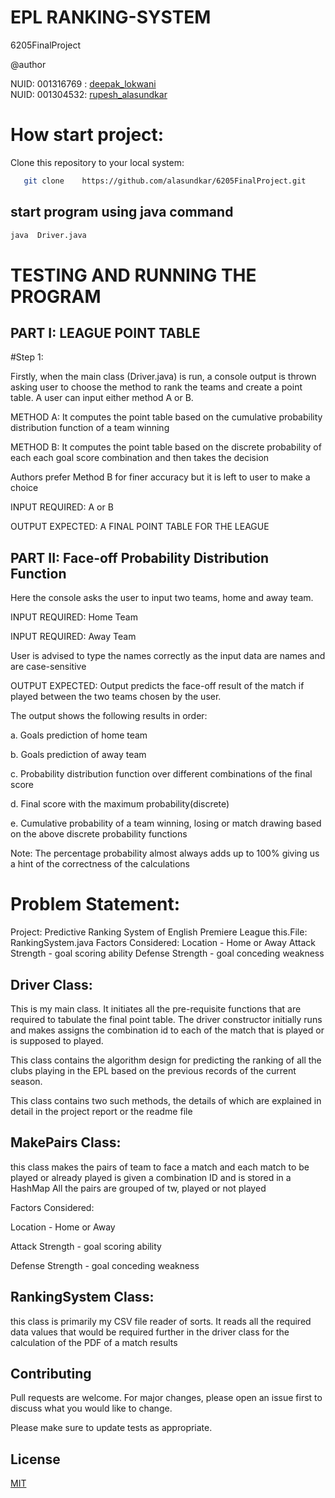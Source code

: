 # EPL RANKING-SYSTEM
6205FinalProject

@author

NUID: 001316769 :    [deepak_lokwani](https://www.linkedin.com/in/deepaklokwani1/)    
NUID: 001304532:    [rupesh_alasundkar](https://www.linkedin.com/in/rupeshalasundkar/)
 
 
 # How start project:
 
 Clone this repository to your local system:
 

```bash
   git clone    https://github.com/alasundkar/6205FinalProject.git
```
## start program using java command

 ```bash
 java  Driver.java
``` 

# TESTING AND RUNNING THE PROGRAM
## PART I: LEAGUE POINT TABLE

#Step 1:

Firstly, when the main class (Driver.java) is run, a console output is thrown asking
user to choose the method to rank the teams and create a point table.
A user can input either method A or B.

METHOD A: It computes the point table based on the cumulative probability distribution function of a team winning 

METHOD B: It computes the point table based on the discrete probability of each each goal score combination and then takes the decision

Authors prefer Method B for finer accuracy but it is left to user to make a choice 

INPUT REQUIRED: A or B

OUTPUT EXPECTED: A FINAL POINT TABLE FOR THE LEAGUE

## PART II: Face-off Probability Distribution Function

Here the console asks the user to input two teams, home and away team.

INPUT REQUIRED: Home Team

INPUT REQUIRED: Away Team

User is advised to type the names correctly as the input data are names and are case-sensitive

OUTPUT EXPECTED: Output predicts the face-off result of the match if played between the two teams chosen by the user. 

The output shows the following results in order:

a. Goals prediction of home team

b. Goals prediction of away team

c. Probability distribution function over different combinations of the final
score

d. Final score with the maximum probability(discrete)

e. Cumulative probability of a team winning, losing or match drawing based
on the above discrete probability functions
 
Note: The percentage probability almost always adds up to 100% giving us a
hint of the correctness of the calculations

# Problem Statement:

Project: Predictive Ranking System of English Premiere League
this.File: RankingSystem.java Factors Considered: Location - Home or
Away Attack Strength - goal scoring ability Defense Strength - goal
conceding weakness



## Driver Class:
This is my main class. It initiates all the pre-requisite functions that are
required to tabulate the final point table. The driver constructor initially
runs and makes assigns the combination id to each of the match that is played
or is supposed to played.
 
This class contains the algorithm design for predicting the ranking of all
the clubs playing in the EPL based on the previous records of the current
season.
 
This class contains two such methods, the details of which are explained in
detail in the project report or the readme file


## MakePairs Class:
this class makes the pairs of team to face a match and each match to be played 
or already played is given a combination ID and is stored in a HashMap
All the pairs are grouped of tw, played or not played
 

Factors Considered:

Location - Home or Away

Attack Strength - goal scoring ability

Defense Strength - goal conceding weakness


## RankingSystem Class: 
this class is primarily my CSV file reader of sorts. It reads all the
required data values that would be required further in the driver class for
the calculation of the PDF of a match results



## Contributing
Pull requests are welcome. For major changes, please open an issue first to discuss what you would like to change.

Please make sure to update tests as appropriate.

## License
[MIT](https://choosealicense.com/licenses/mit/)
